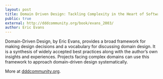 ```yaml
---
layout: post
title: Domain Driven Design: Tackling Complexity in the Heart of Software
public: true
external: http://dddcommunity.org/book/evans_2003/
author: Eric Evans
---
```


Domain-Driven Design, by Eric Evans, provides a broad framework for making design decisions and a vocabulary for discussing domain design. It is a synthesis of widely accepted best practices along with the author’s own insights and experiences. Projects facing complex domains can use this framework to approach domain-driven design systematically.

More at <a href="http://dddcommunity.org/book/evans_2003/">dddcommunity.org</a>.
